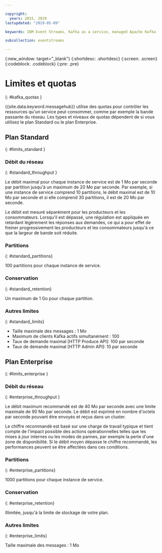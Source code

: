 ```yaml
---

copyright:
  years: 2015, 2019
lastupdated: "2019-05-09"

keywords: IBM Event Streams, Kafka as a service, managed Apache Kafka

subcollection: eventstreams

---
```


{:new_window: target="_blank"}
{:shortdesc: .shortdesc}
{:screen: .screen}
{:codeblock: .codeblock}
{:pre: .pre}


# Limites et quotas
{: #kafka_quotas }

{{site.data.keyword.messagehub}} utilise des quotas pour contrôler les ressources qu'un service peut consommer, comme par exemple la bande passante du réseau. Les types et niveaux de quotas dépendent de si vous utilisez le plan Standard ou le plan Enterprise.

## Plan Standard
{: #limits_standard }

### Débit du réseau
{: #standard_throughput }

Le débit maximal pour chaque instance de service est de 1 Mo par seconde par partition jusqu'à un maximum de 20 Mo par seconde. Par exemple, si une instance de service comprend 10 partitions, le débit maximal est de 10 Mo par seconde et si elle comprend 30 partitions, il est de 20 Mo par seconde.

Le débit est mesuré séparément pour les producteurs et les consommateurs. Lorsqu'il est dépassé, une régulation est appliquée en retardant légèrement les réponses aux demandes, ce qui a pour effet de freiner progressivement les producteurs et les consommateurs jusqu'à ce que la largeur de bande soit réduite.

### Partitions
{: #standard_partitions}

100 partitions pour chaque instance de service.

### Conservation
{: #standard_retention}

Un maximum de 1 Go pour chaque partition.

### Autres limites
{: #standard_limits}

* Taille maximale des messages : 1 Mo
* Maximum de clients Kafka actifs simultanément : 100
* Taux de demande maximal [HTTP Produce API]: 100 par seconde
* Taux de demande maximal [HTTP Admin API]: 10 par seconde

## Plan Enterprise
{: #limits_enterprise }

### Débit du réseau
{: #enterprise_throughput }

Le débit maximum recommandé est de 40 Mo par seconde avec une limite maximale de 90 Mo par seconde. Le débit est exprimé en nombre d'octets par seconde pouvant être envoyés et reçus dans un cluster.

Le chiffre recommandé est basé sur une charge de travail typique et tient compte de l'impact possible des actions opérationnelles telles que les mises à jour internes ou les modes de pannes, par exemple la perte d'une zone de disponibilité. Si le débit moyen dépasse le chiffre recommandé, les performances peuvent se être affectées dans ces conditions.


### Partitions
{: #enterprise_partitions}

1000 partitions pour chaque instance de service.

### Conservation
{: #enterprise_retention}

Illimitée, jusqu'à la limite de stockage de votre plan.

### Autres limites
{: #enterprise_limits}

Taille maximale des messages : 1 Mo




















